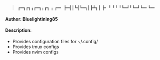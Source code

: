 > ┏━┓┏┓╻┏━┓╻┏┓ ╻  ┏━╸
> ┣━┫┃┗┫┗━┓┃┣┻┓┃  ┣╸
> ╹ ╹╹ ╹┗━┛╹┗━┛┗━╸┗━╸
#### Author: Bluelightining85
#### Description:
- Provides configuration files for ~/.config/
- Provides tmux configs
- Provides nvim configs
